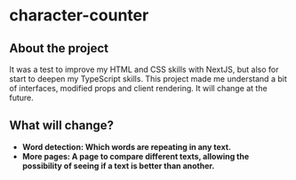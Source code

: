 # character-counter

## About the project
It was a test to improve my HTML and CSS skills with NextJS, but also for start to deepen my TypeScript skills. This project made me understand a bit of interfaces, modified props and client rendering. It will change at the future.

## What will change?
- **Word detection: Which words are repeating in any text.**
- **More pages: A page to compare different texts, allowing the possibility of seeing if a text is better than another.**
